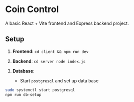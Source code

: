 # Coin Control
A basic React + Vite frontend and Express backend project.

## Setup
1. **Frontend**: `cd client && npm run dev`
2. **Backend**: `cd server node index.js`

3. **Database**:
    - Start `postgresql` and set up data base

```bash
sudo systemctl start postgresql
npm run db-setup
```
